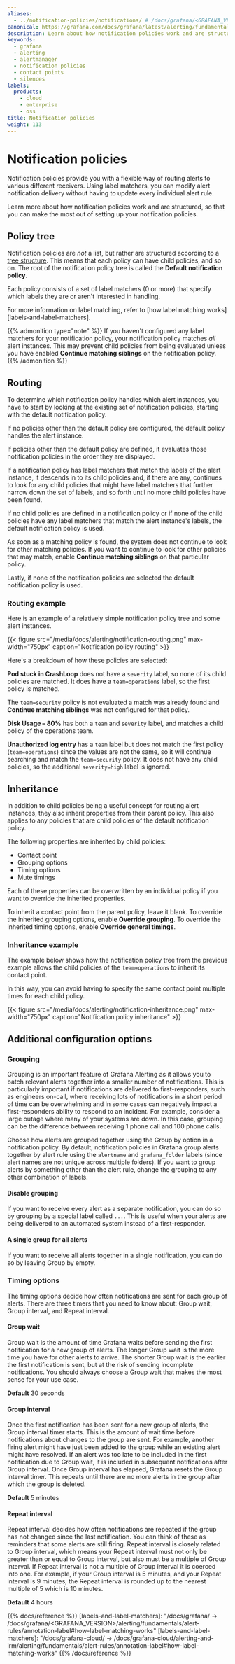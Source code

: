 ```yaml
---
aliases:
  - ../notification-policies/notifications/ # /docs/grafana/<GRAFANA_VERSION>/alerting/fundamentals/notification-policies/notifications/
canonical: https://grafana.com/docs/grafana/latest/alerting/fundamentals/notifications/notification-policies/
description: Learn about how notification policies work and are structured
keywords:
  - grafana
  - alerting
  - alertmanager
  - notification policies
  - contact points
  - silences
labels:
  products:
    - cloud
    - enterprise
    - oss
title: Notification policies
weight: 113
---
```


# Notification policies

Notification policies provide you with a flexible way of routing alerts to various different receivers. Using label matchers, you can modify alert notification delivery without having to update every individual alert rule.

Learn more about how notification policies work and are structured, so that you can make the most out of setting up your notification policies.

## Policy tree

Notification policies are _not_ a list, but rather are structured according to a [tree structure](https://en.wikipedia.org/wiki/Tree_structure). This means that each policy can have child policies, and so on. The root of the notification policy tree is called the **Default notification policy**.

Each policy consists of a set of label matchers (0 or more) that specify which labels they are or aren't interested in handling.

For more information on label matching, refer to [how label matching works][labels-and-label-matchers].

{{% admonition type="note" %}}
If you haven't configured any label matchers for your notification policy, your notification policy matches _all_ alert instances. This may prevent child policies from being evaluated unless you have enabled **Continue matching siblings** on the notification policy.
{{% /admonition %}}

## Routing

To determine which notification policy handles which alert instances, you have to start by looking at the existing set of notification policies, starting with the default notification policy.

If no policies other than the default policy are configured, the default policy handles the alert instance.

If policies other than the default policy are defined, it evaluates those notification policies in the order they are displayed.

If a notification policy has label matchers that match the labels of the alert instance, it descends in to its child policies and, if there are any, continues to look for any child policies that might have label matchers that further narrow down the set of labels, and so forth until no more child policies have been found.

If no child policies are defined in a notification policy or if none of the child policies have any label matchers that match the alert instance's labels, the default notification policy is used.

As soon as a matching policy is found, the system does not continue to look for other matching policies. If you want to continue to look for other policies that may match, enable **Continue matching siblings** on that particular policy.

Lastly, if none of the notification policies are selected the default notification policy is used.

### Routing example

Here is an example of a relatively simple notification policy tree and some alert instances.

{{< figure src="/media/docs/alerting/notification-routing.png" max-width="750px" caption="Notification policy routing" >}}

Here's a breakdown of how these policies are selected:

**Pod stuck in CrashLoop** does not have a `severity` label, so none of its child policies are matched. It does have a `team=operations` label, so the first policy is matched.

The `team=security` policy is not evaluated a match was already found and **Continue matching siblings** was not configured for that policy.

**Disk Usage – 80%** has both a `team` and `severity` label, and matches a child policy of the operations team.

**Unauthorized log entry** has a `team` label but does not match the first policy (`team=operations`) since the values are not the same, so it will continue searching and match the `team=security` policy. It does not have any child policies, so the additional `severity=high` label is ignored.

## Inheritance

In addition to child policies being a useful concept for routing alert instances, they also inherit properties from their parent policy. This also applies to any policies that are child policies of the default notification policy.

The following properties are inherited by child policies:

- Contact point
- Grouping options
- Timing options
- Mute timings

Each of these properties can be overwritten by an individual policy if you want to override the inherited properties.

To inherit a contact point from the parent policy, leave it blank. To override the inherited grouping options, enable **Override grouping**. To override the inherited timing options, enable **Override general timings**.

### Inheritance example

The example below shows how the notification policy tree from the previous example allows the child policies of the `team=operations` to inherit its contact point.

In this way, you can avoid having to specify the same contact point multiple times for each child policy.

{{< figure src="/media/docs/alerting/notification-inheritance.png" max-width="750px" caption="Notification policy inheritance" >}}

## Additional configuration options

### Grouping

Grouping is an important feature of Grafana Alerting as it allows you to batch relevant alerts together into a smaller number of notifications. This is particularly important if notifications are delivered to first-responders, such as engineers on-call, where receiving lots of notifications in a short period of time can be overwhelming and in some cases can negatively impact a first-responders ability to respond to an incident. For example, consider a large outage where many of your systems are down. In this case, grouping can be the difference between receiving 1 phone call and 100 phone calls.

Choose how alerts are grouped together using the Group by option in a notification policy. By default, notification policies in Grafana group alerts together by alert rule using the `alertname` and `grafana_folder` labels (since alert names are not unique across multiple folders). If you want to group alerts by something other than the alert rule, change the grouping to any other combination of labels.

#### Disable grouping

If you want to receive every alert as a separate notification, you can do so by grouping by a special label called `...`. This is useful when your alerts are being delivered to an automated system instead of a first-responder.

#### A single group for all alerts

If you want to receive all alerts together in a single notification, you can do so by leaving Group by empty.

### Timing options

The timing options decide how often notifications are sent for each group of alerts. There are three timers that you need to know about: Group wait, Group interval, and Repeat interval.

#### Group wait

Group wait is the amount of time Grafana waits before sending the first notification for a new group of alerts. The longer Group wait is the more time you have for other alerts to arrive. The shorter Group wait is the earlier the first notification is sent, but at the risk of sending incomplete notifications. You should always choose a Group wait that makes the most sense for your use case.

**Default** 30 seconds

#### Group interval

Once the first notification has been sent for a new group of alerts, the Group interval timer starts. This is the amount of wait time before notifications about changes to the group are sent. For example, another firing alert might have just been added to the group while an existing alert might have resolved. If an alert was too late to be included in the first notification due to Group wait, it is included in subsequent notifications after Group interval. Once Group interval has elapsed, Grafana resets the Group interval timer. This repeats until there are no more alerts in the group after which the group is deleted.

**Default** 5 minutes

#### Repeat interval

Repeat interval decides how often notifications are repeated if the group has not changed since the last notification. You can think of these as reminders that some alerts are still firing. Repeat interval is closely related to Group interval, which means your Repeat interval must not only be greater than or equal to Group interval, but also must be a multiple of Group interval. If Repeat interval is not a multiple of Group interval it is coerced into one. For example, if your Group interval is 5 minutes, and your Repeat interval is 9 minutes, the Repeat interval is rounded up to the nearest multiple of 5 which is 10 minutes.

**Default** 4 hours

{{% docs/reference %}}
[labels-and-label-matchers]: "/docs/grafana/ -> /docs/grafana/<GRAFANA_VERSION>/alerting/fundamentals/alert-rules/annotation-label#how-label-matching-works"
[labels-and-label-matchers]: "/docs/grafana-cloud/ -> /docs/grafana-cloud/alerting-and-irm/alerting/fundamentals/alert-rules/annotation-label#how-label-matching-works"
{{% /docs/reference %}}

